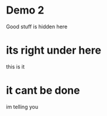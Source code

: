 # Demo 2

Good stuff is hidden here

# its right under here

this is it

# it cant be done

im telling you
